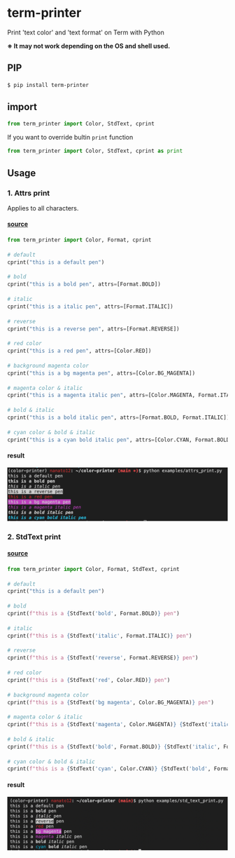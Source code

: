 # term-printer
Print 'text color' and 'text format' on Term with Python

**※ It may not work depending on the OS and shell used.**

## PIP

```bash
$ pip install term-printer
```

## import

```python
from term_printer import Color, StdText, cprint
```

If you want to override bultin `print` function


```python
from term_printer import Color, StdText, cprint as print
```


## Usage

### 1. Attrs print

Applies to all characters.

#### **[source](https://github.com/nanato12/term-printer/blob/main/examples/attrs_print.py)**

```python
from term_printer import Color, Format, cprint

# default
cprint("this is a default pen")

# bold
cprint("this is a bold pen", attrs=[Format.BOLD])

# italic
cprint("this is a italic pen", attrs=[Format.ITALIC])

# reverse
cprint("this is a reverse pen", attrs=[Format.REVERSE])

# red color
cprint("this is a red pen", attrs=[Color.RED])

# background magenta color
cprint("this is a bg magenta pen", attrs=[Color.BG_MAGENTA])

# magenta color & italic
cprint("this is a magenta italic pen", attrs=[Color.MAGENTA, Format.ITALIC])

# bold & italic
cprint("this is a bold italic pen", attrs=[Format.BOLD, Format.ITALIC])

# cyan color & bold & italic
cprint("this is a cyan bold italic pen", attrs=[Color.CYAN, Format.BOLD, Format.ITALIC])
```

#### result

<img src="https://raw.githubusercontent.com/nanato12/term-printer/main/docs/images/examples_attrs_print_result.png">

### 2. StdText print

#### **[source](https://github.com/nanato12/term-printer/blob/main/examples/std_text_print.py)**

```python
from term_printer import Color, Format, StdText, cprint

# default
cprint("this is a default pen")

# bold
cprint(f"this is a {StdText('bold', Format.BOLD)} pen")

# italic
cprint(f"this is a {StdText('italic', Format.ITALIC)} pen")

# reverse
cprint(f"this is a {StdText('reverse', Format.REVERSE)} pen")

# red color
cprint(f"this is a {StdText('red', Color.RED)} pen")

# background magenta color
cprint(f"this is a {StdText('bg magenta', Color.BG_MAGENTA)} pen")

# magenta color & italic
cprint(f"this is a {StdText('magenta', Color.MAGENTA)} {StdText('italic', Format.ITALIC)} pen")

# bold & italic
cprint(f"this is a {StdText('bold', Format.BOLD)} {StdText('italic', Format.ITALIC)} pen")

# cyan color & bold & italic
cprint(f"this is a {StdText('cyan', Color.CYAN)} {StdText('bold', Format.BOLD)} {StdText('italic', Format.ITALIC)} pen")
```

#### result

<img src="https://raw.githubusercontent.com/nanato12/term-printer/main/docs/images/examples_std_text_print_result.png">
